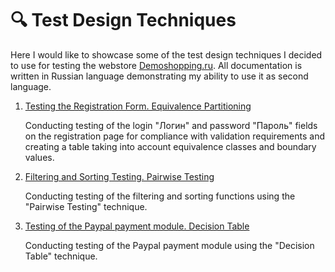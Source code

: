 # 🔍 Test Design Techniques

Here I would like to showcase some of the test design techniques I decided to use for testing the webstore [Demoshopping.ru](https://demoshopping.ru/). All documentation is written in Russian language demonstrating my ability to use it as second language.
1. [Testing the Registration Form. Equivalence Partitioning](https://docs.google.com/spreadsheets/d/1MkUJtjhiKJMQWLJzGnw9ePbWF7ftE1zZ6P61_MAmhuY/edit?usp=sharing)

   Conducting testing of the login "Логин" and password "Пароль" fields on the registration page for compliance with validation requirements and creating a table taking into account equivalence classes and boundary values.
   
3. [Filtering and Sorting Testing. Pairwise Testing](https://docs.google.com/spreadsheets/d/1Orz3g5ZnWSR2uNo9EYwb-a1nA3feABGb4UFHM4MKjjw/edit?usp=sharing)

   Conducting testing of the filtering and sorting functions using the "Pairwise Testing" technique.

5. [Testing of the Paypal payment module. Decision Table](https://docs.google.com/spreadsheets/d/1D5pTAtbt142kXim8FRawDtvthkM77r5g8LduyFo-Ih0/edit?usp=sharing)

   Conducting testing of the Paypal payment module using the "Decision Table" technique. 
